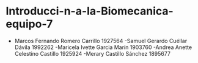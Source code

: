 # Introducci-n-a-la-Biomecanica-equipo-7
- Marcos Fernando Romero Carrillo 1927564
-Samuel Gerardo Cuéllar Dávila 1992262
-Maricela Ivette Garcia Marín 1903760
-Andrea Anette Celestino Castillo 1925924
-Merary Castillo Sánchez  1895677

